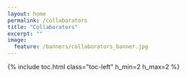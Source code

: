 ```yaml
---
layout: home
permalink: /collaborators
title: "Collaborators"
excerpt: ""
image:
  feature: /banners/collaborators_banner.jpg
---
```

{% include toc.html class="toc-left" h_min=2 h_max=2 %}
